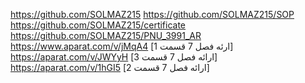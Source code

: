 https://github.com/SOLMAZ215
https://github.com/SOLMAZ215/SOP
https://github.com/SOLMAZ215/certificate
https://github.com/SOLMAZ215/PNU_3991_AR
 https://www.aparat.com/v/jMqA4 [ارئه فصل 7 قسمت 1]
 https://aparat.com/v/JWYyH [ارائه فصل 7 قسمت 3]
 https://aparat.com/v/1hGI5 [ارائه فصل 7 قسمت 2]
